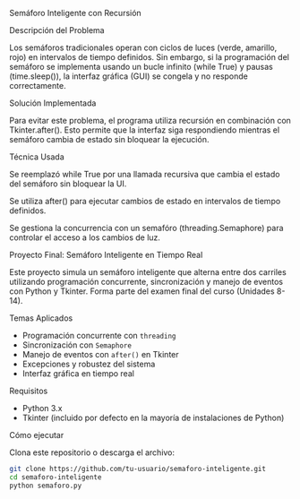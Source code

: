 Semáforo Inteligente con Recursión

Descripción del Problema

Los semáforos tradicionales operan con ciclos de luces (verde, amarillo, rojo) en intervalos de tiempo definidos. Sin embargo, si la programación del semáforo se implementa usando un bucle infinito (while True) y pausas (time.sleep()), la interfaz gráfica (GUI) se congela y no responde correctamente.

Solución Implementada

Para evitar este problema, el programa utiliza recursión en combinación con Tkinter.after(). Esto permite que la interfaz siga respondiendo mientras el semáforo cambia de estado sin bloquear la ejecución.

Técnica Usada

Se reemplazó while True por una llamada recursiva que cambia el estado del semáforo sin bloquear la UI.

Se utiliza after() para ejecutar cambios de estado en intervalos de tiempo definidos.

Se gestiona la concurrencia con un semafóro (threading.Semaphore) para controlar el acceso a los cambios de luz.

Proyecto Final: Semáforo Inteligente en Tiempo Real

Este proyecto simula un semáforo inteligente que alterna entre dos carriles utilizando programación concurrente, sincronización y manejo de eventos con Python y Tkinter. Forma parte del examen final del curso (Unidades 8-14).

Temas Aplicados

- Programación concurrente con `threading`
- Sincronización con `Semaphore`
- Manejo de eventos con `after()` en Tkinter
- Excepciones y robustez del sistema
- Interfaz gráfica en tiempo real

Requisitos

- Python 3.x
- Tkinter (incluido por defecto en la mayoría de instalaciones de Python)

Cómo ejecutar

Clona este repositorio o descarga el archivo:

```bash
git clone https://github.com/tu-usuario/semaforo-inteligente.git
cd semaforo-inteligente
python semaforo.py
```

